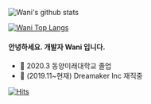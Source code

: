

![Wani's github stats](https://github-readme-stats.vercel.app/api?username=oen142&show_icons=true)

[![Wani Top Langs](https://github-readme-stats.vercel.app/api/top-langs/?username=oen142&layout=compact)](https://github.com/anuraghazra/github-readme-stats)

#### 안녕하세요. 개발자 Wani 입니다.

- 🔭 2020.3 동양미래대학교 졸업
- 🌱 (2019.11~현재) Dreamaker Inc 재직중

[![Hits](https://hits.seeyoufarm.com/api/count/incr/badge.svg?url=https%3A%2F%2Fwani-coding.tistory.com&count_bg=%2300FF95&title_bg=%23555555&icon=bloglovin.svg&icon_color=%23E7E7E7&title=Blog&edge_flat=false)](https://hits.seeyoufarm.com)

<!--
**oen142/oen142** is a ✨ _special_ ✨ repository because its `README.md` (this file) appears on your GitHub profile.

Here are some ideas to get you started:

- 🔭 I’m currently working on ...
- 🌱 I’m currently learning ...
- 👯 I’m looking to collaborate on ...
- 🤔 I’m looking for help with ...
- 💬 Ask me about ...
- 📫 How to reach me: ...
- 😄 Pronouns: ...
- ⚡ Fun fact: ...
-->
